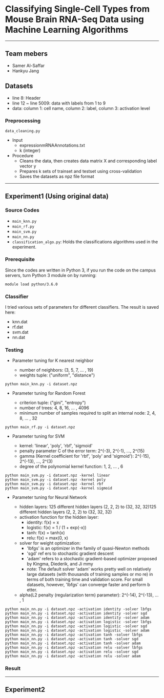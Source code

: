 # Classifying Single-Cell Types from Mouse Brain RNA-Seq Data using Machine Learning Algorithms

-----

## Team mebers

- Samer Al-Saffar
- Hankyu Jang

## Datasets

- line 8: Header
- line 12 ~ line 5009: data with labels from 1 to 9
- data: column 1: cell name, column 2: label, column 3: activation level

### Preprocessing

`data_cleaning.py`

- Input
    - expressionmRNAAnnotations.txt
    - k (integer)
- Procedure
    - Cleans the data, then creates data matrix X and corresponding label vector y
    - Prepares k sets of trainset and testset using cross-validation
    - Saves the datasets as npz file format

-----

## Experiment1 (Using original data)

### Source Codes

- `main_knn.py`
- `main_rf.py`
- `main_svm.py`
- `main_nn.py`
- `classification_algo.py`: Holds the classifications algorithms used in the experiment.

### Prerequisite

Since the codes are written in Python 3, if you run the code on the campus servers, turn Python 3 module on by running:

```
module load python/3.6.0
```

### Classifier 

I tried various sets of parameters for different classifiers. The result is saved here:

- knn.dat
- rf.dat
- svm.dat
- nn.dat

### Testing

- Parameter tuning for K nearest neighbor

    - number of neighbors: (3, 5, 7, ... , 19)
    - weights tuple: ("uniform", "distance")

```
python main_knn.py -i dataset.npz
```

- Parameter tuning for Random Forest

    - criterion tuple: ("gini", "entropy")
    - number of trees: 4, 8, 16, ... , 4096
    - minimum number of samples required to split an internal node: 2, 4, 8, ... , 32

```
python main_rf.py -i dataset.npz
```

- Parameter tuning for SVM

    - kernel: 'linear', 'poly', 'rbf', 'sigmoid'
    - penalty parameter C of the error term: 2^(-3), 2^(-1), ..., 2^(15)
    - gamma (Kernel coefficient for 'rbf', 'poly' and 'sigmoid'): 2^(-15), 2^(-13), ..., 2^(3)
    - degree of the polynomial kernel function: 1, 2, ... , 6

```
python main_svm.py -i dataset.npz -kernel linear
python main_svm.py -i dataset.npz -kernel poly
python main_svm.py -i dataset.npz -kernel rbf
python main_svm.py -i dataset.npz -kernel sigmoid
```

- Parameter tuning for Neural Network

    - hidden layers: 125 different hidden layers (2, 2, 2) to (32, 32, 32)125 different hidden layers (2, 2, 2) to (32, 32, 32)
    - activation function for the hidden layer: 
        - identity: f(x) = x
        - logistic: f(x) = 1 / (1 + exp(-x))
        - tanh: f(x) = tanh(x)
        - relu: f(x) = max(0, x)
    - solver for weight optimization:
        - 'lbfgs' is an optimizer in the family of quasi-Newton methods
        - 'sgd' ref    ers to stochastic gradient descent
        - 'adam' refers to a stochastic gradient-based optimizer proposed by Kingma, Diederik, and Ji    mmy
        - note: The default solver 'adam' works pretty well on relatively large datasets (with thousands of training samples or mo    re) in terms of both training time and validation score. For small datasets, however, 'lbfgs' can converge faster and perform b    etter. 
    - alpha(L2 penalty (regularization term) parameter): 2^(-14), 2^(-13), ... , 1

```
python main_nn.py -i dataset.npz -activation identity -solver lbfgs
python main_nn.py -i dataset.npz -activation identity -solver sgd
python main_nn.py -i dataset.npz -activation identity -solver adam
python main_nn.py -i dataset.npz -activation logistic -solver lbfgs
python main_nn.py -i dataset.npz -activation logistic -solver sgd
python main_nn.py -i dataset.npz -activation logistic -solver adam
python main_nn.py -i dataset.npz -activation tanh -solver lbfgs
python main_nn.py -i dataset.npz -activation tanh -solver sgd
python main_nn.py -i dataset.npz -activation tanh -solver adam
python main_nn.py -i dataset.npz -activation relu -solver lbfgs
python main_nn.py -i dataset.npz -activation relu -solver sgd
python main_nn.py -i dataset.npz -activation relu -solver adam
```

### Result



-----

## Experiment2
